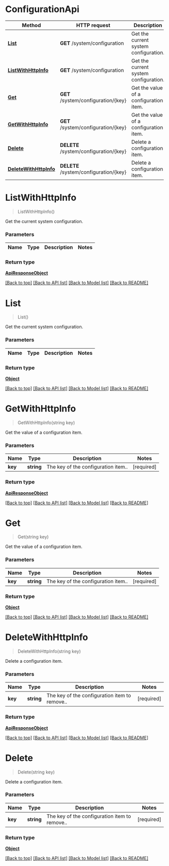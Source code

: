 # ConfigurationApi

Method | HTTP request | Description
------------ | ------------- | -------------
[**List**](ConfigurationApi.md#list) | **GET** /system/configuration | Get the current system configuration.
[**ListWithHttpInfo**](ConfigurationApi.md#listwithhttpinfo) | **GET** /system/configuration | Get the current system configuration.
[**Get**](ConfigurationApi.md#get) | **GET** /system/configuration/{key} | Get the value of a configuration item.
[**GetWithHttpInfo**](ConfigurationApi.md#getwithhttpinfo) | **GET** /system/configuration/{key} | Get the value of a configuration item.
[**Delete**](ConfigurationApi.md#delete) | **DELETE** /system/configuration/{key} | Delete a configuration item.
[**DeleteWithHttpInfo**](ConfigurationApi.md#deletewithhttpinfo) | **DELETE** /system/configuration/{key} | Delete a configuration item.


# **ListWithHttpInfo**
> ListWithHttpInfo()

Get the current system configuration.

### Parameters

Name | Type | Description | Notes
------------- | ------------- | ------------- | -------------


### Return type

[**ApiResponseObject**](../Response/ApiResponseObject.md)

[[Back to top]](#) [[Back to API list]](../../README.md#documentation-for-api-endpoints) [[Back to Model list]](../../README.md#documentation-for-models) [[Back to README]](../../README.md)

# **List**
> List()

Get the current system configuration.

### Parameters

Name | Type | Description | Notes
------------- | ------------- | ------------- | -------------


### Return type

[**Object**](../Model/Object.md)

[[Back to top]](#) [[Back to API list]](../../README.md#documentation-for-api-endpoints) [[Back to Model list]](../../README.md#documentation-for-models) [[Back to README]](../../README.md)

# **GetWithHttpInfo**
> GetWithHttpInfo(string key)

Get the value of a configuration item.

### Parameters

Name | Type | Description | Notes
------------- | ------------- | ------------- | -------------
 **key** | **string**| The key of the configuration item.. | [required]


### Return type

[**ApiResponseObject**](../Response/ApiResponseObject.md)

[[Back to top]](#) [[Back to API list]](../../README.md#documentation-for-api-endpoints) [[Back to Model list]](../../README.md#documentation-for-models) [[Back to README]](../../README.md)

# **Get**
> Get(string key)

Get the value of a configuration item.

### Parameters

Name | Type | Description | Notes
------------- | ------------- | ------------- | -------------
 **key** | **string**| The key of the configuration item.. | [required]


### Return type

[**Object**](../Model/Object.md)

[[Back to top]](#) [[Back to API list]](../../README.md#documentation-for-api-endpoints) [[Back to Model list]](../../README.md#documentation-for-models) [[Back to README]](../../README.md)

# **DeleteWithHttpInfo**
> DeleteWithHttpInfo(string key)

Delete a configuration item.

### Parameters

Name | Type | Description | Notes
------------- | ------------- | ------------- | -------------
 **key** | **string**| The key of the configuration item to remove.. | [required]


### Return type

[**ApiResponseObject**](../Response/ApiResponseObject.md)

[[Back to top]](#) [[Back to API list]](../../README.md#documentation-for-api-endpoints) [[Back to Model list]](../../README.md#documentation-for-models) [[Back to README]](../../README.md)

# **Delete**
> Delete(string key)

Delete a configuration item.

### Parameters

Name | Type | Description | Notes
------------- | ------------- | ------------- | -------------
 **key** | **string**| The key of the configuration item to remove.. | [required]


### Return type

[**Object**](../Model/Object.md)

[[Back to top]](#) [[Back to API list]](../../README.md#documentation-for-api-endpoints) [[Back to Model list]](../../README.md#documentation-for-models) [[Back to README]](../../README.md)
